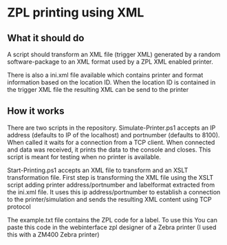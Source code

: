 <h1>ZPL printing using XML</h1>
<h2>What it should do</h2>
<p>A script should transform an XML file (trigger XML) generated by a random software-package to an XML format used by a ZPL XML enabled printer.</p>
<p>There is also a ini.xml file available which contains printer and format information based on the location ID. When the location ID is contained in the trigger XML file the resulting XML can be send to the printer</p>
<h2>How it works</h2>
<p>There are two scripts in the repository. Simulate-Printer.ps1 accepts an IP address (defaults to IP of the localhost) and portnumber (defaults to 8100). When called it waits for a connection from a TCP client. 
When connected and data was received, it prints the data to the console and closes. This script is meant for testing when no printer is available.</p><p>
Start-Printing.ps1 accepts an XML file to transform and an XSLT transformation file. First step is transforming the XML file using the XSLT script adding printer address/portnumber and labelformat extracted from the ini.xml file.
It uses this ip address/portnumber to establish a connection to the printer/simulation and sends the resulting XML content using TCP protocol</p>
<p>The example.txt file contains the ZPL code for a label. To use this You can paste this code in the webinterface zpl designer of a Zebra printer (I used this with a ZM400 Zebra printer)</p>
